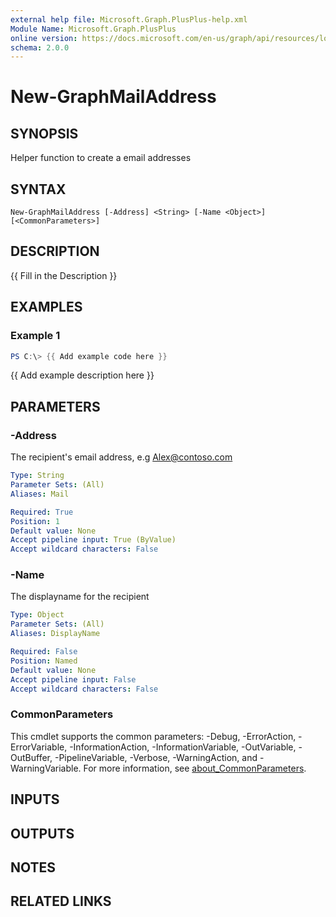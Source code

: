 ```yaml
---
external help file: Microsoft.Graph.PlusPlus-help.xml
Module Name: Microsoft.Graph.PlusPlus
online version: https://docs.microsoft.com/en-us/graph/api/resources/lookupcolumn?view=graph-rest-1.0
schema: 2.0.0
---
```


# New-GraphMailAddress

## SYNOPSIS
Helper function to create a email addresses

## SYNTAX

```
New-GraphMailAddress [-Address] <String> [-Name <Object>] [<CommonParameters>]
```

## DESCRIPTION
{{ Fill in the Description }}

## EXAMPLES

### Example 1
```powershell
PS C:\> {{ Add example code here }}
```

{{ Add example description here }}

## PARAMETERS

### -Address
The recipient's email address, e.g Alex@contoso.com

```yaml
Type: String
Parameter Sets: (All)
Aliases: Mail

Required: True
Position: 1
Default value: None
Accept pipeline input: True (ByValue)
Accept wildcard characters: False
```

### -Name
The displayname for the recipient

```yaml
Type: Object
Parameter Sets: (All)
Aliases: DisplayName

Required: False
Position: Named
Default value: None
Accept pipeline input: False
Accept wildcard characters: False
```

### CommonParameters
This cmdlet supports the common parameters: -Debug, -ErrorAction, -ErrorVariable, -InformationAction, -InformationVariable, -OutVariable, -OutBuffer, -PipelineVariable, -Verbose, -WarningAction, and -WarningVariable. For more information, see [about_CommonParameters](http://go.microsoft.com/fwlink/?LinkID=113216).

## INPUTS

## OUTPUTS

## NOTES

## RELATED LINKS
